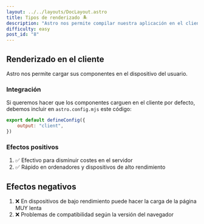 ```yaml
---
layout: ../../layouts/DocLayout.astro
title: Tipos de renderizado 🏝️
description: "Astro nos permite compilar nuestra aplicación en el cliente, servidor o al desplegarla."
difficulty: easy
post_id: "8"
---
```


## Renderizado en el cliente

Astro nos permite cargar sus componentes en el dispositivo del usuario.

### Integración

Si queremos hacer que los componentes carguen en el cliente por defecto, debemos incluir en `astro.config.mjs` este código:

```js
export default defineConfig({
	output: "client",
})
```

### Efectos positivos

1. ✅ Efectivo para disminuir costes en el servidor
2. ✅ Rápido en ordenadores y dispositivos de alto rendimiento

## Efectos negativos

1. ❌ En dispositivos de bajo rendimiento puede hacer la carga de la página MUY lenta
2. ❌ Problemas de compatibilidad según la versión del navegador

